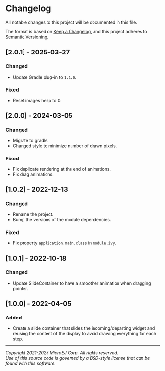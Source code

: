 # Changelog

All notable changes to this project will be documented in this file.

The format is based on [Keep a Changelog](https://keepachangelog.com/en/1.0.0/),
and this project adheres to [Semantic Versioning](https://semver.org/spec/v2.0.0.html).

## [2.0.1] - 2025-03-27

### Changed

- Update Gradle plug-in to `1.1.0`.

### Fixed

- Reset images heap to 0.

## [2.0.0] - 2024-03-05

### Changed

- Migrate to gradle.
- Changed style to minimize number of drawn pixels.

### Fixed

- Fix duplicate rendering at the end of animations.
- Fix drag animations.

## [1.0.2] - 2022-12-13

### Changed

- Rename the project.
- Bump the versions of the module dependencies.

### Fixed

- Fix property `application.main.class` in `module.ivy`.

## [1.0.1] - 2022-10-18

### Changed

- Update SlideContainer to have a smoother animation when dragging pointer.

## [1.0.0] - 2022-04-05

### Added

- Create a slide container that slides the incoming/departing widget and reusing the content of the display to avoid
  drawing everything for each step.

---  
_Copyright 2021-2025 MicroEJ Corp. All rights reserved._  
_Use of this source code is governed by a BSD-style license that can be found with this software._  